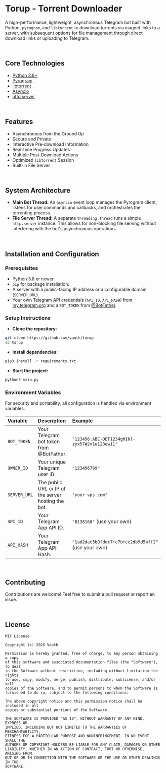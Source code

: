 # Torup - Torrent Downloader
A high-performance, lightweight, asynchronous Telegram bot built with Python, `pyrogram`, and `libtorrent` to download torrents via magnet links to a server, with subsequent options for file management through direct download links or uploading to Telegram.

<br>

## Core Technologies

- [Python 3.8+](https://www.python.org/)
- [Pyrogram](https://docs.pyrogram.org/)
- [libtorrent](https://www.libtorrent.org/)
- [Asyncio](https://docs.python.org/3/library/asyncio.html)
- [http.server](https://docs.python.org/3/library/http.server.html)

<br>

## Features

- Asynchronous from the Ground Up
- Secure and Private
- Interactive Pre-download Information
- Real-time Progress Updates
- Multiple Post-Download Actions
- Optimized `libtorrent` Session
- Built-in File Server

<br>

## System Architecture
- **Main Bot Thread:** An `asyncio` event loop manages the Pyrogram client, listens for user commands and callbacks, and orchestrates the torrenting process.
- **File Server Thread:** A separate `threading.Thread` runs a simple `http.server` instance. This allows for non-blocking file serving without interfering with the bot's asynchronous operations.

<br>

## Installation and Configuration

### Prerequisites
- Python 3.8 or newer.
- `pip` for package installation.
- A server with a public-facing IP address or a configurable domain (`SERVER_URL`).
- Your own Telegram API credentials (`API_ID`, `API_HASH`) from [my.telegram.org](https://my.telegram.org) and a `BOT_TOKEN` from [@BotFather](https://t.me/BotFather).

### Setup Instructions
- **Clone the repository:**
```bash
git clone https://github.com/vauth/torup
cd torup
```

- **Install dependencies:**
```bash
pip3 install -r requirements.txt
```

- **Start the project:**
```bash
python3 main.py
```

### Environment Variables
For security and portability, all configuration is handled via environment variables.

| Variable | Description | Example |
| :--- | :--- | :--- |
| `BOT_TOKEN` | Your Telegram bot token from @BotFather. | `"123456:ABC-DEF1234ghIkl-zyx57W2v1u123ew11"` |
| `OWNER_ID` | Your unique Telegram user ID. | `"123456789"` |
| `SERVER_URL` | The public URL or IP of the server hosting the bot. | `"your-vps.com"` |
| `API_ID` | Your Telegram App API ID. | `"8138160"` (use your own) |
| `API_HASH` | Your Telegram App API Hash. | `"1ad2dae5b9fddc7fe7bfee2db9d54ff2"` (use your own) |

<br>

## Contributing
Contributions are welcome! Feel free to submit a pull request or report an issue.

<br>

## License
```
MIT License

Copyright (c) 2025 Vauth

Permission is hereby granted, free of charge, to any person obtaining a copy
of this software and associated documentation files (the "Software"), to deal
in the Software without restriction, including without limitation the rights
to use, copy, modify, merge, publish, distribute, sublicense, and/or sell
copies of the Software, and to permit persons to whom the Software is
furnished to do so, subject to the following conditions:

The above copyright notice and this permission notice shall be included in all
copies or substantial portions of the Software.

THE SOFTWARE IS PROVIDED "AS IS", WITHOUT WARRANTY OF ANY KIND, EXPRESS OR
IMPLIED, INCLUDING BUT NOT LIMITED TO THE WARRANTIES OF MERCHANTABILITY,
FITNESS FOR A PARTICULAR PURPOSE AND NONINFRINGEMENT. IN NO EVENT SHALL THE
AUTHORS OR COPYRIGHT HOLDERS BE LIABLE FOR ANY CLAIM, DAMAGES OR OTHER
LIABILITY, WHETHER IN AN ACTION OF CONTRACT, TORT OR OTHERWISE, ARISING FROM,
OUT OF OR IN CONNECTION WITH THE SOFTWARE OR THE USE OR OTHER DEALINGS IN THE
SOFTWARE.
```
